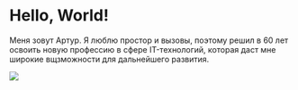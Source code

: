 # Hello, World!

Меня зовут Артур.
Я люблю простор и вызовы, поэтому решил в 60 лет освоить новую профессию в сфере IT-технологий, которая даст мне широкие вщзможности для дальнейшего развития.

![](https://photos.google.com/album/AF1QipNWmc96KEvbpor4dI0u_RtxekUX7aVVrgzPEzQS/photo/AF1QipO2S2waTFpVSbRqGrbkTfEOltaZe-sYFaJegh6_)
